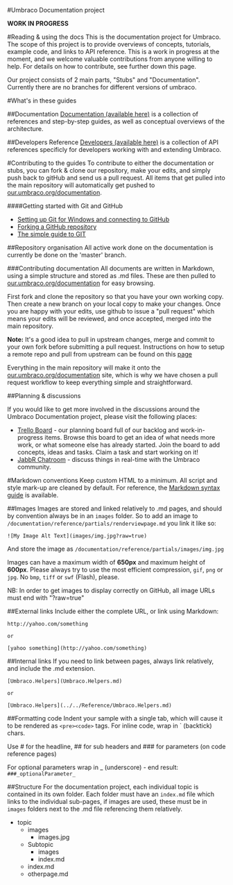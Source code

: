 #Umbraco Documentation project

**WORK IN PROGRESS**

#Reading & using the docs
This is the documentation project for Umbraco. The scope of this project is to provide overviews of concepts, tutorials, example code, and links to API reference.
This is a work in progress at the moment, and we welcome valuable contributions from anyone willing to help. For details on how to contribute, see further down this page.

Our project consists of 2 main parts, "Stubs" and "Documentation".  Currently there are no branches for different versions of umbraco.

#What's in these guides

##Documentation
[Documentation (available here)](Documentation/index.md) is a collection of references and step-by-step guides, as well as conceptual overviews of the architecture.

##Developers Reference
[Developers (available here)](Documentation/Reference/index.md) is a collection of API references specificly for developers working with and extending Umbraco.

#Contributing to the guides
To contribute to either the documentation or stubs, you can fork & clone our repository, make your edits, and simply push back to gitHub and send us a pull request. All items that get pulled into the main repository will automatically get pushed to [our.umbraco.org/documentation](http://our.umbraco.org/documentation).

####Getting started with Git and GitHub
 * [Setting up Git for Windows and connecting to GitHub](http://windows.github.com)
 * [Forking a GitHub repository](http://help.github.com/fork-a-repo/)
 * [The simple guide to GIT](http://rogerdudler.github.com/git-guide/)


##Repository organisation
All active work done on the documentation is currently be done on the 'master' branch.

###Contributing documentation
All documents are written in Markdown, using a simple structure and stored as .md files.
These are then pulled to [our.umbraco.org/documentation](http://our.umbraco.org/documentation) for easy browsing. 

First fork and clone the repository so that you have your own working copy. Then create a new branch on your local copy to make your changes. Once you are happy with your edits, use github to issue a "pull request" which means your edits will be reviewed, and once accepted, merged into the main repository. 

**Note:** It's a good idea to pull in upstream changes, merge and commit to your own fork before submitting a pull request. Instructions on how to setup a remote repo and  pull from upstream can be found on this [page](https://help.github.com/articles/fork-a-repo)

Everything in the main repository will make it onto the [our.umbraco.org/documentation](http://our.umbraco.org/documentation) site, which is why we have chosen a pull request workflow to keep everything simple and straightforward.

##Planning & discussions

If you would like to get more involved in the discussions around the Umbraco Documentation project, please visit the following places:

* [Trello Board](https://trello.com/board/umbraco-4-documentation/4fdb02df8fc3ef067e809e95) - our planning board full of our backlog and work-in-progress items. Browse this board to get an idea of what needs more work, or what someone else has already started. Join the board to add concepts, ideas and tasks. Claim a task and start working on it!
* [JabbR Chatroom](http://jabbr.net/#/rooms/umbraco) - discuss things in real-time with the Umbraco community.


#Markdown conventions
Keep custom HTML to a minimum. All script and style mark-up are cleaned by default.
For reference, the [Markdown syntax guide](http://daringfireball.net/projects/markdown/syntax) is available.

##Images
Images are stored and linked relatively to .md pages, and should by convention always be in an
`images` folder. So to add an image to `/documentation/reference/partials/renderviewpage.md` you link it like so:

	![My Image Alt Text](images/img.jpg?raw=true)

And store the image as `/documentation/reference/partials/images/img.jpg`

Images can have a maximum width of **650px** and maximum height of **600px**. Please always try to use 
the most efficient compression, `gif`, `png` or `jpg`. No `bmp`, `tiff` or `swf` (Flash), please. 

NB: In order to get images to display correctly on GitHub, all image URLs must end with "?raw=true"

##External links
Include either the complete URL, or link using Markdown:
	
	http://yahoo.com/something

	or

	[yahoo something](http://yahoo.com/something)


##Internal links
If you need to link between pages, always link relatively, and include the .md extension.

	[Umbraco.Helpers](Umbraco.Helpers.md)

	or

	[Umbraco.Helpers](../../Reference/Umbraco.Helpers.md)

##Formatting code
Indent your sample with a single tab, which will cause it to be rendered as `<pre><code>` tags.
For inline code, wrap in ` (backtick) chars.

Use # for the headline, ## for sub headers and ### for parameters (on code reference pages)

For optional parameters wrap in _ (underscore) - end result: `###_optionalParameter_` 

##Structure
For the documentation project, each individual topic is contained in its own folder.
Each folder must have an `index.md` file which links to the individual sub-pages, if images
are used, these must be in `images` folders next to the .md file referencing them relatively.

* topic
	* images
		* images.jpg
	* Subtopic
		* images
		* index.md
	* index.md
	* otherpage.md

	
